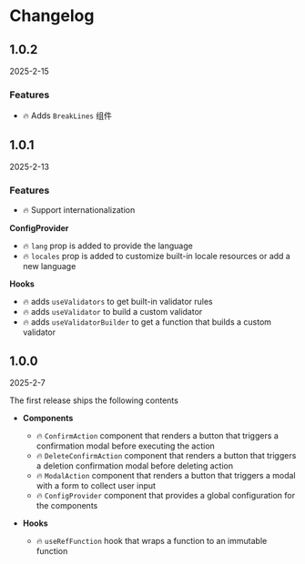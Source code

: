 <!-- markdownlint-disable MD009, MD024 -->

# Changelog

## 1.0.2

2025-2-15

### Features

- 🔥 Adds `BreakLines` 组件

## 1.0.1

2025-2-13

### Features

- 🔥 Support internationalization

**ConfigProvider**

- 🔥 `lang` prop is added to provide the language
- 🔥 `locales` prop is added to customize built-in locale resources or add a new language

**Hooks**

- 🔥 adds `useValidators` to get built-in validator rules
- 🔥 adds `useValidator` to build a custom validator
- 🔥 adds `useValidatorBuilder` to get a function that builds a custom validator

## 1.0.0

2025-2-7

The first release ships the following contents

- **Components**

  - 🔥 `ConfirmAction` component that renders a button that triggers a confirmation modal before executing the action
  - 🔥 `DeleteConfirmAction` component that renders a button that triggers a deletion confirmation modal before deleting action
  - 🔥 `ModalAction` component that renders a button that triggers a modal with a form to collect user input
  - 🔥 `ConfigProvider` component that provides a global configuration for the components

- **Hooks**

  - 🔥 `useRefFunction` hook that wraps a function to an immutable function
